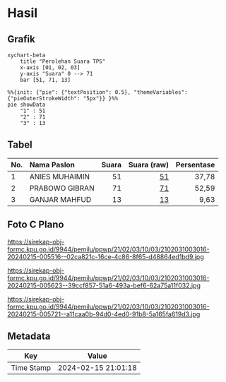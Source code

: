 # Hasil

## Grafik

```mermaid
xychart-beta
    title "Perolehan Suara TPS"
    x-axis [01, 02, 03]
    y-axis "Suara" 0 --> 71
    bar [51, 71, 13]
```

```mermaid
%%{init: {"pie": {"textPosition": 0.5}, "themeVariables": {"pieOuterStrokeWidth": "5px"}} }%%
pie showData
    "1" : 51
    "2" : 71
    "3" : 13
```

## Tabel

| No. | Nama Paslon    | Suara | Suara (raw) | Persentase |
|:--- |:-------------- | -----:| -----------:| ----------:|
| 1   | ANIES MUHAIMIN | 51    | [51][p-1]   | 37,78      |
| 2   | PRABOWO GIBRAN | 71    | [71][p-2]   | 52,59      |
| 3   | GANJAR MAHFUD  | 13    | [13][p-3]   | 9,63       |


[p-1]: https://github.com/gigit-pemilu/pemilu-2024-21-kepulauan-riau/blob/main/pilpres/hitung-suara/sub/21-kepulauan-riau/sub/02-karimun/sub/03-karimun/sub/1003-sungai-lakam-timur/sub/016-tps/sub/paslon-1.txt
[p-2]: https://github.com/gigit-pemilu/pemilu-2024-21-kepulauan-riau/blob/main/pilpres/hitung-suara/sub/21-kepulauan-riau/sub/02-karimun/sub/03-karimun/sub/1003-sungai-lakam-timur/sub/016-tps/sub/paslon-2.txt
[p-3]: https://github.com/gigit-pemilu/pemilu-2024-21-kepulauan-riau/blob/main/pilpres/hitung-suara/sub/21-kepulauan-riau/sub/02-karimun/sub/03-karimun/sub/1003-sungai-lakam-timur/sub/016-tps/sub/paslon-3.txt

## Foto C Plano

https://sirekap-obj-formc.kpu.go.id/9944/pemilu/ppwp/21/02/03/10/03/2102031003016-20240215-005516--02ca821c-16ce-4c86-8f65-d48864ed1bd9.jpg

https://sirekap-obj-formc.kpu.go.id/9944/pemilu/ppwp/21/02/03/10/03/2102031003016-20240215-005623--39ccf857-51a6-493a-bef6-62a75a11f032.jpg

https://sirekap-obj-formc.kpu.go.id/9944/pemilu/ppwp/21/02/03/10/03/2102031003016-20240215-005721--a11caa0b-94d0-4ed0-91b8-5a165fa619d3.jpg


## Metadata

| Key        | Value               |
| ---------- | ------------------- |
| Time Stamp | 2024-02-15 21:01:18 |



